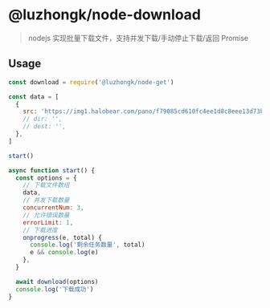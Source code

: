 # @luzhongk/node-download

> nodejs 实现批量下载文件，支持并发下载/手动停止下载/返回 Promise

## Usage

```js
const download = require('@luzhongk/node-get')

const data = [
  {
    src: 'https://img1.halobear.com/pano/f79085cd610fc4ee1d8c8eee13d73b3b.zip',
    // dir: '',
    // dest: '',
  },
]

start()

async function start() {
  const options = {
    // 下载文件数组
    data,
    // 并发下载数量
    concurrentNum: 3,
    // 允许错误数量
    errorLimit: 1,
    // 下载进度
    onprogress(e, total) {
      console.log('剩余任务数量', total)
      e && console.log(e)
    },
  }

  await download(options)
  console.log('下载成功')
}
```
